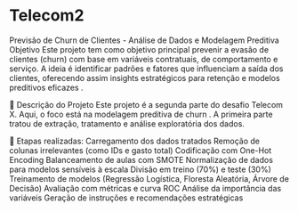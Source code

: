 # Telecom2
Previsão de Churn de Clientes - Análise de Dados e Modelagem Preditiva
Objetivo Este projeto tem como objetivo principal prevenir a evasão de clientes (churn) com 
base em variáveis contratuais, de comportamento e serviço. 
A ideia é identificar padrões e fatores que influenciam a saída dos clientes, oferecendo assim insights estratégicos para retenção e modelos preditivos eficazes .

📝 Descrição do Projeto
Este projeto é a segunda parte do desafio Telecom X.
Aqui, o foco está na modelagem preditiva de churn . A primeira parte tratou de extração, tratamento e análise exploratória dos dados.

🔁 Etapas realizadas:
Carregamento dos dados tratados
Remoção de colunas irrelevantes (como IDs e gasto total)
Codificação com One-Hot Encoding
Balanceamento de aulas com SMOTE
Normalização de dados para modelos sensíveis à escala
Divisão em treino (70%) e teste (30%)
Treinamento de modelos (Regressão Logística, Floresta Aleatória, Árvore de Decisão)
Avaliação com métricas e curva ROC
Análise da importância das variáveis
Geração de instruções e recomendações estratégicas
